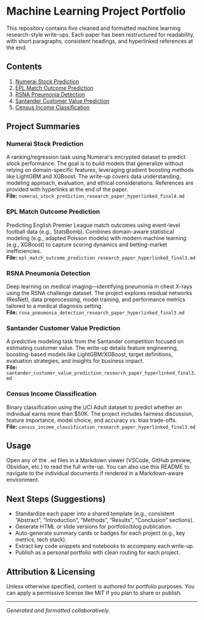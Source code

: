 # Machine Learning Project Portfolio

This repository contains five cleaned and formatted machine learning research-style write-ups. Each paper has been restructured for readability, with short paragraphs, consistent headings, and hyperlinked references at the end.

## Contents

1. [Numerai Stock Prediction](#numerai-stock-prediction)  
2. [EPL Match Outcome Prediction](#epl-match-outcome-prediction)  
3. [RSNA Pneumonia Detection](#rsna-pneumonia-detection)  
4. [Santander Customer Value Prediction](#santander-customer-value-prediction)  
5. [Census Income Classification](#census-income-classification)  

## Project Summaries

### Numerai Stock Prediction
A ranking/regression task using Numerai's encrypted dataset to predict stock performance. The goal is to build models that generalize without relying on domain-specific features, leveraging gradient boosting methods like LightGBM and XGBoost. The write-up covers data understanding, modeling approach, evaluation, and ethical considerations. References are provided with hyperlinks at the end of the paper.  
**File:** `numerai_stock_prediction_research_paper_hyperlinked_final4.md`

### EPL Match Outcome Prediction
Predicting English Premier League match outcomes using event-level football data (e.g., StatsBomb). Combines domain-aware statistical modeling (e.g., adapted Poisson models) with modern machine learning (e.g., XGBoost) to capture scoring dynamics and betting-market inefficiencies.  
**File:** `epl_match_outcome_prediction_research_paper_hyperlinked_final3.md`

### RSNA Pneumonia Detection
Deep learning on medical imaging—identifying pneumonia in chest X-rays using the RSNA challenge dataset. The project explores residual networks (ResNet), data preprocessing, model training, and performance metrics tailored to a medical diagnosis setting.  
**File:** `rsna_pneumonia_detection_research_paper_hyperlinked_final3.md`

### Santander Customer Value Prediction
A predictive modeling task from the Santander competition focused on estimating customer value. The write-up details feature engineering, boosting-based models like LightGBM/XGBoost, target definitions, evaluation strategies, and insights for business impact.  
**File:** `santander_customer_value_prediction_research_paper_hyperlinked_final3.md`

### Census Income Classification
Binary classification using the UCI Adult dataset to predict whether an individual earns more than \$50K. The project includes fairness discussion, feature importance, model choice, and accuracy vs. bias trade-offs.  
**File:** `census_income_classification_research_paper_hyperlinked_final3.md`

## Usage

Open any of the `.md` files in a Markdown viewer (VSCode, GitHub preview, Obsidian, etc.) to read the full write-up. You can also use this README to navigate to the individual documents if rendered in a Markdown-aware environment.

## Next Steps (Suggestions)

- Standardize each paper into a shared template (e.g., consistent “Abstract”, “Introduction”, “Methods”, “Results”, “Conclusion” sections).
- Generate HTML or slide versions for portfolio/blog publication.
- Auto-generate summary cards or badges for each project (e.g., key metrics, tech stack).
- Extract key code snippets and notebooks to accompany each write-up.
- Publish as a personal portfolio with clean routing for each project.

## Attribution & Licensing

Unless otherwise specified, content is authored for portfolio purposes. You can apply a permissive license like MIT if you plan to share or publish.  

---

*Generated and formatted collaboratively.*
